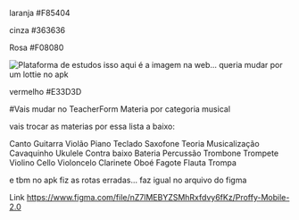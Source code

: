 laranja 
#F85404

cinza
#363636

Rosa
#F08080

<img src={landingImg} alt="Plataforma de estudos" className="hero-image" /> isso aqui é a imagem na web... queria mudar por um lottie no apk

vermelho
#E33D3D

#Vais mudar no TeacherForm 
Materia por categoria musical

vais trocar as materias por essa lista a baixo:

Canto
Guitarra
Violão 
Piano
Teclado
Saxofone
Teoria
Musicalização
Cavaquinho
Ukulele
Contra baixo 
Bateria 
Percussão 
Trombone 
Trompete 
Violino 
Cello 
Violoncelo
Clarinete 
Oboé 
Fagote 
Flauta 
Trompa

e tbm no apk fiz as rotas erradas... faz igual no arquivo do figma 

Link
https://www.figma.com/file/nZ7lMEBYZSMhRxfdvy6fKz/Proffy-Mobile-2.0